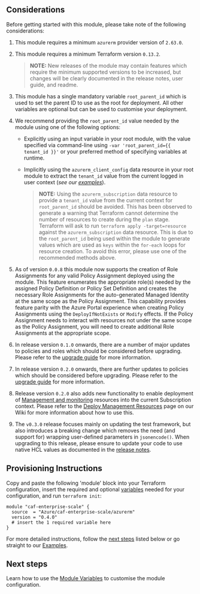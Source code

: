 ## Considerations

Before getting started with this module, please take note of the following considerations:

1. This module requires a minimum `azurerm` provider version of `2.63.0`.

2. This module requires a minimum Terraform version `0.13.2`.

    > **NOTE:** New releases of the module may contain features which require the minimum supported versions to be increased, but changes will be clearly documented in the release notes, user guide, and readme.

3. This module has a single mandatory variable `root_parent_id` which is used to set the parent ID to use as the root for deployment. All other variables are optional but can be used to customise your deployment.

4. We recommend providing the `root_parent_id` value needed by the module using one of the following options:
    - Explicitly using an input variable in your root module, with the value specified via command-line using `-var 'root_parent_id={{ tenant_id }}'` or your preferred method of specifying variables at runtime.
    - Implicitly using the `azurerm_client_config` data resource in your root module to extract the `tenant_id` value from the current logged in user context (_see our [examples](./Examples)_).

      > **NOTE:** Using the `azurerm_subscription` data resource to provide a `tenant_id` value from the current context for `root_parent_id` should be avoided. This has been observed to generate a warning that Terraform cannot determine the number of resources to create during the `plan` stage.
      > Terraform will ask to run `terraform apply -target=resource` against the `azurerm_subscription` data resource. This is due to the `root_parent_id` being used within the module to generate values which are used as `keys` within the `for-each` loops for resource creation. To avoid this error, please use one of the recommended methods above.

5. As of version `0.0.8` this module now supports the creation of Role Assignments for any valid Policy Assignment deployed using the module.
This feature enumerates the appropriate role(s) needed by the assigned Policy Definition or Policy Set Definition and creates the necessary Role Assignments for the auto-generated Managed Identity at the same scope as the Policy Assignment.
This capability provides feature parity with the Azure Portal experience when creating Policy Assignments using the `DeployIfNotExists` or `Modify` effects.
If the Policy Assignment needs to interact with resources not under the same scope as the Policy Assignment, you will need to create additional Role Assignments at the appropriate scope.

6. In release version `0.1.0` onwards, there are a number of major updates to policies and roles which should be considered before upgrading.
Please refer to the [upgrade guide][wiki_upgrade_from_v0_0_8_to_v0_1_0] for more information.

7. In release version `0.2.0` onwards, there are further updates to policies which should be considered before upgrading.
Please refer to the [upgrade guide][wiki_upgrade_from_v0_1_2_to_v0_2_0] for more information.

8. Release version `0.2.0` also adds new functionality to enable deployment of [Management and monitoring][ESLZ-Management] resources into the current Subscription context.
Please refer to the [Deploy Management Resources][wiki_deploy_management_resources] page on our Wiki for more information about how to use this.

9. The `v0.3.0` release focuses mainly on updating the test framework, but also introduces a breaking change which removes the need (and support for) wrapping user-defined parameters in `jsonencode()`. When upgrading to this release, please ensure to update your code to use native HCL values as documented in the [release notes](https://github.com/Azure/terraform-azurerm-caf-enterprise-scale/releases/tag/v0.3.0).

## Provisioning Instructions

Copy and paste the following 'module' block into your Terraform configuration, insert the required and optional [variables](%5BUser-Guide%5D-Module-Variables) needed for your configuration, and run `terraform init`:

```hcl
module "caf-enterprise-scale" {
  source  = "Azure/caf-enterprise-scale/azurerm"
  version = "0.4.0"
  # insert the 1 required variable here
}
```

For more detailed instructions, follow the [next steps](#next-steps) listed below or go straight to our [Examples](./Examples).

## Next steps

Learn how to use the [Module Variables](%5BUser-Guide%5D-Module-Variables) to customise the module configuration.


[wiki_upgrade_from_v0_0_8_to_v0_1_0]: https://github.com/Azure/terraform-azurerm-caf-enterprise-scale/wiki/%5BUser-Guide%5D-Upgrade-from-v0.0.8-to-v0.1.0 "Wiki - Upgrade from v0.0.8 to v0.1.0"
[wiki_upgrade_from_v0_1_2_to_v0_2_0]: https://github.com/Azure/terraform-azurerm-caf-enterprise-scale/wiki/%5BUser-Guide%5D-Upgrade-from-v0.1.2-to-v0.2.0 "Wiki - Upgrade from v0.1.2 to v0.2.0"
[wiki_deploy_management_resources]: https://github.com/Azure/terraform-azurerm-caf-enterprise-scale/wiki/%5BUser-Guide%5D-Deploy-Management-Resources "Wiki - Deploy Management Resources"

[ESLZ-Management]: https://docs.microsoft.com/en-us/azure/cloud-adoption-framework/ready/enterprise-scale/management-and-monitoring

